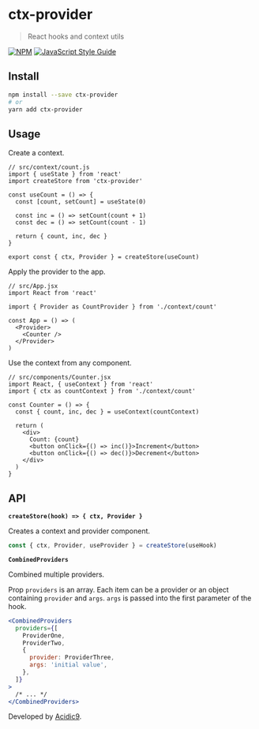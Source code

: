 # ctx-provider

> React hooks and context utils

[![NPM](https://img.shields.io/npm/v/ctx-provider.svg)](https://www.npmjs.com/package/ctx-provider) [![JavaScript Style Guide](https://img.shields.io/badge/code_style-standard-brightgreen.svg)](https://standardjs.com)

## Install

```bash
npm install --save ctx-provider
# or
yarn add ctx-provider
```

## Usage

Create a context.

```tsx
// src/context/count.js
import { useState } from 'react'
import createStore from 'ctx-provider'

const useCount = () => {
  const [count, setCount] = useState(0)

  const inc = () => setCount(count + 1)
  const dec = () => setCount(count - 1)

  return { count, inc, dec }
}

export const { ctx, Provider } = createStore(useCount)
```

Apply the provider to the app.

```tsx
// src/App.jsx
import React from 'react'

import { Provider as CountProvider } from './context/count'

const App = () => (
  <Provider>
    <Counter />
  </Provider>
)
```

Use the context from any component.

```tsx
// src/components/Counter.jsx
import React, { useContext } from 'react'
import { ctx as countContext } from './context/count'

const Counter = () => {
  const { count, inc, dec } = useContext(countContext)

  return (
    <div>
      Count: {count}
      <button onClick={() => inc()}>Increment</button>
      <button onClick={() => dec()}>Decrement</button>
    </div>
  )
}
```

## API

**`createStore(hook) => { ctx, Provider }`**

Creates a context and provider component.

```js
const { ctx, Provider, useProvider } = createStore(useHook)
```

**`CombinedProviders`**

Combined multiple providers.

Prop `providers` is an array.
Each item can be a provider or an object containing `provider` and `args`.
`args` is passed into the first parameter of the hook.

```jsx
<CombinedProviders
  providers={[
    ProviderOne,
    ProviderTwo,
    {
      provider: ProviderThree,
      args: 'initial value',
    },
  ]}
>
  /* ... */
</CombinedProviders>
```

Developed by [Acidic9](https://github.com/Acidic9).
